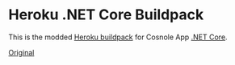# Heroku .NET Core Buildpack


This is the modded [Heroku buildpack](https://devcenter.heroku.com/articles/buildpacks) for Cosnole App [.NET Core](https://docs.microsoft.com/en-us/dotnet/core/).

[Original](https://github.com/jincod/dotnetcore-buildpack)
